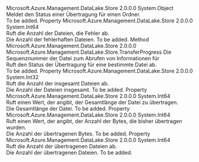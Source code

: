 <Type Name="TransferFolderProgress" FullName="Microsoft.Azure.Management.DataLake.Store.TransferFolderProgress">
  <TypeSignature Language="C#" Value="public class TransferFolderProgress" />
  <TypeSignature Language="ILAsm" Value=".class public auto ansi beforefieldinit TransferFolderProgress extends System.Object" />
  <TypeSignature Language="DocId" Value="T:Microsoft.Azure.Management.DataLake.Store.TransferFolderProgress" />
  <TypeSignature Language="VB.NET" Value="Public Class TransferFolderProgress" />
  <TypeSignature Language="F#" Value="type TransferFolderProgress = class" />
  <AssemblyInfo>
    <AssemblyName>Microsoft.Azure.Management.DataLake.Store</AssemblyName>
    <AssemblyVersion>2.0.0.0</AssemblyVersion>
  </AssemblyInfo>
  <Base>
    <BaseTypeName>System.Object</BaseTypeName>
  </Base>
  <Interfaces />
  <Docs>
    <summary>
            Meldet den Status einer Übertragung für einen Ordner.
            </summary>
    <remarks>To be added.</remarks>
  </Docs>
  <Members>
    <Member MemberName="FailedFileCount">
      <MemberSignature Language="C#" Value="public long FailedFileCount { get; }" />
      <MemberSignature Language="ILAsm" Value=".property instance int64 FailedFileCount" />
      <MemberSignature Language="DocId" Value="P:Microsoft.Azure.Management.DataLake.Store.TransferFolderProgress.FailedFileCount" />
      <MemberSignature Language="VB.NET" Value="Public ReadOnly Property FailedFileCount As Long" />
      <MemberSignature Language="F#" Value="member this.FailedFileCount : int64" Usage="Microsoft.Azure.Management.DataLake.Store.TransferFolderProgress.FailedFileCount" />
      <MemberType>Property</MemberType>
      <AssemblyInfo>
        <AssemblyName>Microsoft.Azure.Management.DataLake.Store</AssemblyName>
        <AssemblyVersion>2.0.0.0</AssemblyVersion>
      </AssemblyInfo>
      <ReturnValue>
        <ReturnType>System.Int64</ReturnType>
      </ReturnValue>
      <Docs>
        <summary>
            Ruft die Anzahl der Dateien, die Fehler ab.
            </summary>
        <value>
            Die Anzahl der fehlerhaften Dateien.
            </value>
        <remarks>To be added.</remarks>
      </Docs>
    </Member>
    <Member MemberName="GetSegmentProgress">
      <MemberSignature Language="C#" Value="public Microsoft.Azure.Management.DataLake.Store.TransferProgress GetSegmentProgress (int segmentNumber);" />
      <MemberSignature Language="ILAsm" Value=".method public hidebysig instance class Microsoft.Azure.Management.DataLake.Store.TransferProgress GetSegmentProgress(int32 segmentNumber) cil managed" />
      <MemberSignature Language="DocId" Value="M:Microsoft.Azure.Management.DataLake.Store.TransferFolderProgress.GetSegmentProgress(System.Int32)" />
      <MemberSignature Language="VB.NET" Value="Public Function GetSegmentProgress (segmentNumber As Integer) As TransferProgress" />
      <MemberSignature Language="F#" Value="member this.GetSegmentProgress : int -&gt; Microsoft.Azure.Management.DataLake.Store.TransferProgress" Usage="transferFolderProgress.GetSegmentProgress segmentNumber" />
      <MemberType>Method</MemberType>
      <AssemblyInfo>
        <AssemblyName>Microsoft.Azure.Management.DataLake.Store</AssemblyName>
        <AssemblyVersion>2.0.0.0</AssemblyVersion>
      </AssemblyInfo>
      <ReturnValue>
        <ReturnType>Microsoft.Azure.Management.DataLake.Store.TransferProgress</ReturnType>
      </ReturnValue>
      <Parameters>
        <Parameter Name="segmentNumber" Type="System.Int32" />
      </Parameters>
      <Docs>
        <param name="segmentNumber">Die Sequenznummer der Datei zum Abrufen von Informationen für</param>
        <summary>
            Ruft den Status der Übertragung für eine bestimmte Datei ab.
            </summary>
        <returns />
        <remarks>To be added.</remarks>
      </Docs>
    </Member>
    <Member MemberName="TotalFileCount">
      <MemberSignature Language="C#" Value="public int TotalFileCount { get; }" />
      <MemberSignature Language="ILAsm" Value=".property instance int32 TotalFileCount" />
      <MemberSignature Language="DocId" Value="P:Microsoft.Azure.Management.DataLake.Store.TransferFolderProgress.TotalFileCount" />
      <MemberSignature Language="VB.NET" Value="Public ReadOnly Property TotalFileCount As Integer" />
      <MemberSignature Language="F#" Value="member this.TotalFileCount : int" Usage="Microsoft.Azure.Management.DataLake.Store.TransferFolderProgress.TotalFileCount" />
      <MemberType>Property</MemberType>
      <AssemblyInfo>
        <AssemblyName>Microsoft.Azure.Management.DataLake.Store</AssemblyName>
        <AssemblyVersion>2.0.0.0</AssemblyVersion>
      </AssemblyInfo>
      <ReturnValue>
        <ReturnType>System.Int32</ReturnType>
      </ReturnValue>
      <Docs>
        <summary>
            Ruft die Anzahl der insgesamt Dateien ab.
            </summary>
        <value>
            Die Anzahl der Dateien insgesamt.
            </value>
        <remarks>To be added.</remarks>
      </Docs>
    </Member>
    <Member MemberName="TotalFileLength">
      <MemberSignature Language="C#" Value="public long TotalFileLength { get; }" />
      <MemberSignature Language="ILAsm" Value=".property instance int64 TotalFileLength" />
      <MemberSignature Language="DocId" Value="P:Microsoft.Azure.Management.DataLake.Store.TransferFolderProgress.TotalFileLength" />
      <MemberSignature Language="VB.NET" Value="Public ReadOnly Property TotalFileLength As Long" />
      <MemberSignature Language="F#" Value="member this.TotalFileLength : int64" Usage="Microsoft.Azure.Management.DataLake.Store.TransferFolderProgress.TotalFileLength" />
      <MemberType>Property</MemberType>
      <AssemblyInfo>
        <AssemblyName>Microsoft.Azure.Management.DataLake.Store</AssemblyName>
        <AssemblyVersion>2.0.0.0</AssemblyVersion>
      </AssemblyInfo>
      <ReturnValue>
        <ReturnType>System.Int64</ReturnType>
      </ReturnValue>
      <Docs>
        <summary>
            Ruft einen Wert, der angibt, der Gesamtlänge der Datei zu übertragen.
            </summary>
        <value>
            Die Gesamtlänge der Datei.
            </value>
        <remarks>To be added.</remarks>
      </Docs>
    </Member>
    <Member MemberName="TransferredByteCount">
      <MemberSignature Language="C#" Value="public long TransferredByteCount { get; }" />
      <MemberSignature Language="ILAsm" Value=".property instance int64 TransferredByteCount" />
      <MemberSignature Language="DocId" Value="P:Microsoft.Azure.Management.DataLake.Store.TransferFolderProgress.TransferredByteCount" />
      <MemberSignature Language="VB.NET" Value="Public ReadOnly Property TransferredByteCount As Long" />
      <MemberSignature Language="F#" Value="member this.TransferredByteCount : int64" Usage="Microsoft.Azure.Management.DataLake.Store.TransferFolderProgress.TransferredByteCount" />
      <MemberType>Property</MemberType>
      <AssemblyInfo>
        <AssemblyName>Microsoft.Azure.Management.DataLake.Store</AssemblyName>
        <AssemblyVersion>2.0.0.0</AssemblyVersion>
      </AssemblyInfo>
      <ReturnValue>
        <ReturnType>System.Int64</ReturnType>
      </ReturnValue>
      <Docs>
        <summary>
            Ruft einen Wert, der angibt, der Anzahl der Bytes, die bisher übertragen wurden.
            </summary>
        <value>
            Die Anzahl der übertragenen Bytes.
            </value>
        <remarks>To be added.</remarks>
      </Docs>
    </Member>
    <Member MemberName="TransferredFileCount">
      <MemberSignature Language="C#" Value="public long TransferredFileCount { get; }" />
      <MemberSignature Language="ILAsm" Value=".property instance int64 TransferredFileCount" />
      <MemberSignature Language="DocId" Value="P:Microsoft.Azure.Management.DataLake.Store.TransferFolderProgress.TransferredFileCount" />
      <MemberSignature Language="VB.NET" Value="Public ReadOnly Property TransferredFileCount As Long" />
      <MemberSignature Language="F#" Value="member this.TransferredFileCount : int64" Usage="Microsoft.Azure.Management.DataLake.Store.TransferFolderProgress.TransferredFileCount" />
      <MemberType>Property</MemberType>
      <AssemblyInfo>
        <AssemblyName>Microsoft.Azure.Management.DataLake.Store</AssemblyName>
        <AssemblyVersion>2.0.0.0</AssemblyVersion>
      </AssemblyInfo>
      <ReturnValue>
        <ReturnType>System.Int64</ReturnType>
      </ReturnValue>
      <Docs>
        <summary>
            Ruft die Anzahl der übertragenen Dateien ab.
            </summary>
        <value>
            Die Anzahl der übertragenen Dateien.
            </value>
        <remarks>To be added.</remarks>
      </Docs>
    </Member>
  </Members>
</Type>